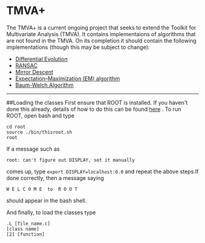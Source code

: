 # TMVA+

The TMVA+ is a current ongoing project that seeks to extend the Toolkit for Multivariate Analysis (TMVA).
It contains implementaions of algorithms that are not found in the TMVA.
On its completion it should contain the following implementations (though this may be subject to change):

+ [Differential Evolution](https://en.wikipedia.org/wiki/Differential_evolution)
+ [RANSAC](https://en.wikipedia.org/wiki/RANSAC)
+ [Mirror Descent](http://www.stats.ox.ac.uk/~lienart/blog_opti_mda.html)
+ [Expectation–Maximization (EM) algorithm](https://en.wikipedia.org/wiki/Expectation%E2%80%93maximization_algorithm)
+ [Baum-Welch Algorithm](https://en.wikipedia.org/wiki/Baum%E2%80%93Welch_algorithm)

---
##Loading the classes
First ensure that ROOT is installed. If you haven't done this already, details of how to do this can be found [here](https://root.cern.ch/root/html534/guides/users-guide/InstallandBuild.html)
. To run ROOT, open bash and type

```
cd root
source ./bin/thisroot.sh
root
```

If a message such as 

``
root: can't figure out DISPLAY, set it manually
``

comes up, type ``export DISPLAY=localhost:0.0`` and repeat the above steps.If done correctly, then a message saying 

```W E L C O M E  to  R O O T``` 

should appear in the bash shell.

And finally, to load the classes type

```
.L [file_name.c]
[class name]
[2] [function]
```
